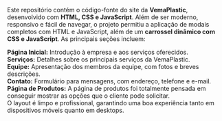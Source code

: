 Este repositório contém o código-fonte do site da **VemaPlastic**, desenvolvido com **HTML, CSS e JavaScript**. Além de ser moderno, responsivo e fácil de navegar, o projeto permitiu a aplicação de modais completos com HTML e JavaScript, além de um **carrossel dinâmico com CSS e JavaScript**. As principais seções incluem:

**Página Inicial:** Introdução à empresa e aos serviços oferecidos.  
**Serviços:** Detalhes sobre os principais serviços da VemaPlastic.  
**Equipe:** Apresentação dos membros da equipe, com fotos e breves descrições.  
**Contato:** Formulário para mensagens, com endereço, telefone e e-mail.  
**Página de Produtos:** A página de produtos foi totalmente pensada em conseguir mostrar as opções que o cliente pode solicitar.   
O layout é limpo e profissional, garantindo uma boa experiência tanto em dispositivos móveis quanto em desktops.
